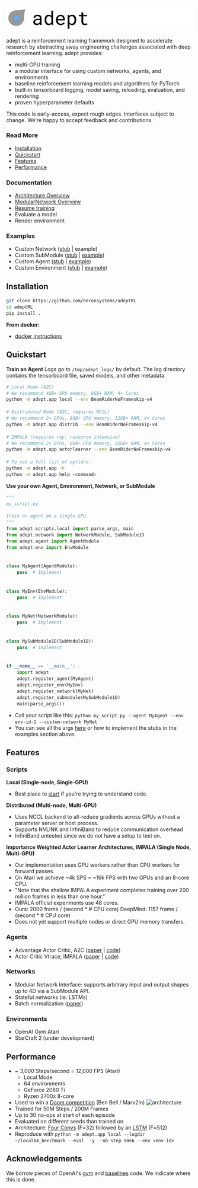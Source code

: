 ![banner](images/banner.png)

adept is a reinforcement learning framework designed to accelerate research 
by abstracting away engineering challenges associated with deep reinforcement
learning. adept provides:
* multi-GPU training
* a modular interface for using custom networks, agents, and environments
* baseline reinforcement learning models and algorithms for PyTorch
* built-in tensorboard logging, model saving, reloading, evaluation, and 
rendering
* proven hyperparameter defaults

This code is early-access, expect rough edges. Interfaces subject to change. 
We're happy to accept feedback and contributions.

### Read More
* [Installation](#installation)
* [Quickstart](#quickstart)
* [Features](#features)
* [Performance](#performance)

### Documentation
* [Architecture Overview](docs/api_overview.md)
* [ModularNetwork Overview](docs/modular_network.md)
* [Resume training](docs/resume_training.md)
* Evaluate a model
* Render environment

### Examples
* Custom Network ([stub](examples/custom_network_stub.py) | example)
* Custom SubModule ([stub](examples/custom_submodule_stub.py) | [example](adept/network/net1d/lstm.py))
* Custom Agent ([stub](examples/custom_agent_stub.py) | [example](adept/agent/actor_critic.py))
* Custom Environment ([stub](examples/custom_environment_stub.py) | [example](adept/env/openai_gym.py))

## Installation
```bash
git clone https://github.com/heronsystems/adeptRL
cd adeptRL
pip install .
```

**From docker:**
* [docker instructions](./docker/)

## Quickstart
**Train an Agent**
Logs go to `/tmp/adept_logs/` by default. The log directory contains the 
tensorboard file, saved models, and other metadata.

```bash
# Local Mode (A2C)
# We recommend 4GB+ GPU memory, 8GB+ RAM, 4+ Cores
python -m adept.app local --env BeamRiderNoFrameskip-v4

# Distributed Mode (A2C, requires NCCL)
# We recommend 2+ GPUs, 8GB+ GPU memory, 32GB+ RAM, 4+ Cores
python -m adept.app distrib --env BeamRiderNoFrameskip-v4

# IMPALA (requires ray, resource intensive)
# We recommend 2+ GPUs, 8GB+ GPU memory, 32GB+ RAM, 4+ Cores
python -m adept.app actorlearner --env BeamRiderNoFrameskip-v4

# To see a full list of options:
python -m adept.app -h
python -m adept.app help <command>
```

**Use your own Agent, Environment, Network, or SubModule**  
```python
"""
my_script.py

Train an agent on a single GPU.
"""
from adept.scripts.local import parse_args, main
from adept.network import NetworkModule, SubModule1D
from adept.agent import AgentModule
from adept.env import EnvModule


class MyAgent(AgentModule):
    pass  # Implement


class MyEnv(EnvModule):
    pass  # Implement


class MyNet(NetworkModule):
    pass  # Implement


class MySubModule1D(SubModule1D):
    pass  # Implement


if __name__ == '__main__':
    import adept
    adept.register_agent(MyAgent)
    adept.register_env(MyEnv)
    adept.register_network(MyNet)
    adept.register_submodule(MySubModule1D)
    main(parse_args())
```
* Call your script like this: `python my_script.py --agent MyAgent --env 
env-id-1 --custom-network MyNet`
* You can see all the args [here](adept/scripts/local.py) or how to implement
 the stubs in the examples section above.

## Features
### Scripts
**Local (Single-node, Single-GPU)**
* Best place to [start](adept/scripts/local.py) if you're trying to understand code.

**Distributed (Multi-node, Multi-GPU)**
* Uses NCCL backend to all-reduce gradients across GPUs without a parameter 
server or host process.
* Supports NVLINK and InfiniBand to reduce communication overhead
* InfiniBand untested since we do not have a setup to test on.

**Importance Weighted Actor Learner Architectures, IMPALA (Single Node, Multi-GPU)**
* Our implementation uses GPU workers rather than CPU workers for forward 
passes.
* On Atari we achieve ~4k SPS = ~16k FPS with two GPUs and an 8-core CPU.
* "Note that the shallow IMPALA experiment completes training over 200 
million frames in less than one hour."
* IMPALA official experiments use 48 cores.
* Ours: 2000 frame / (second * # CPU core) DeepMind: 1157 frame / (second * # CPU core)
* Does not yet support multiple nodes or direct GPU memory transfers.

### Agents
* Advantage Actor Critic, A2C ([paper](https://arxiv.org/pdf/1708.05144.pdf) | [code](adept/agents/actor_critic.py))
* Actor Critic Vtrace, IMPALA ([paper](https://arxiv.org/pdf/1802.01561.pdf) | [code](https://arxiv.org/pdf/1802.01561.pdf))

### Networks
* Modular Network Interface: supports arbitrary input and output shapes up to
 4D via a SubModule API.
* Stateful networks (ie. LSTMs)
* Batch normalization ([paper](https://arxiv.org/pdf/1502.03167.pdf))

### Environments
* OpenAI Gym Atari
* StarCraft 2 (under development)

## Performance
* ~ 3,000 Steps/second = 12,000 FPS (Atari)
  * Local Mode
  * 64 environments
  * GeForce 2080 Ti
  * Ryzen 2700x 8-core
* Used to win a 
[Doom competition](https://www.crowdai.org/challenges/visual-doom-ai-competition-2018-track-2) 
(Ben Bell / Marv2in)
![architecture](images/benchmark.png)
* Trained for 50M Steps / 200M Frames
* Up to 30 no-ops at start of each episode
* Evaluated on different seeds than trained on
* Architecture: [Four Convs](./adept/networks/net3d/four_conv.py) (F=32)
followed by an [LSTM](./adept/networks/net1d/lstm.py) (F=512)
* Reproduce with `python -m adept.app local --logdir ~/local64_benchmark --eval 
-y --nb-step 50e6 --env <env-id>`

## Acknowledgements
We borrow pieces of OpenAI's [gym](https://github.com/openai/gym) and 
[baselines](https://github.com/openai/baselines) code. We indicate where this
 is done.
